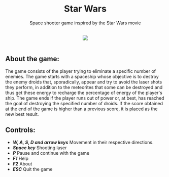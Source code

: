 <div align="center">
  <h1>Star Wars</h1>
</div>
<div align="center">
  <p>Space shooter game inspired by the Star Wars movie</p>
  <br>
</div>
<div align="center">
  <img src="https://user-images.githubusercontent.com/46580457/88990505-8117fa80-d2b4-11ea-9aea-4926af05b9fa.gif"/>
</div>

</br>

## About the game:
The game consists of the player trying to eliminate a specific number of enemies.
The game starts with a spaceship whose objective is to destroy the enemy droids that, sporadically, appear and try to avoid the laser shots they perform, in addition to the meteorites that some can be destroyed and thus get these energy to recharge the percentage of energy of the player's ship.
The game ends if the player runs out of power or, at best, has reached the goal of destroying the specified number of droids. If the score obtained at the end of the game is higher than a previous score, it is placed as the new best result.


## Controls:
- ***W, A, S, D and arrow keys***  Movement in their respective directions.
- ***Space key***  Shooting laser
- ***P***  Pause and continue with the game
- ***F1***  Help
- ***F2***  About
- ***ESC***  Quit the game
